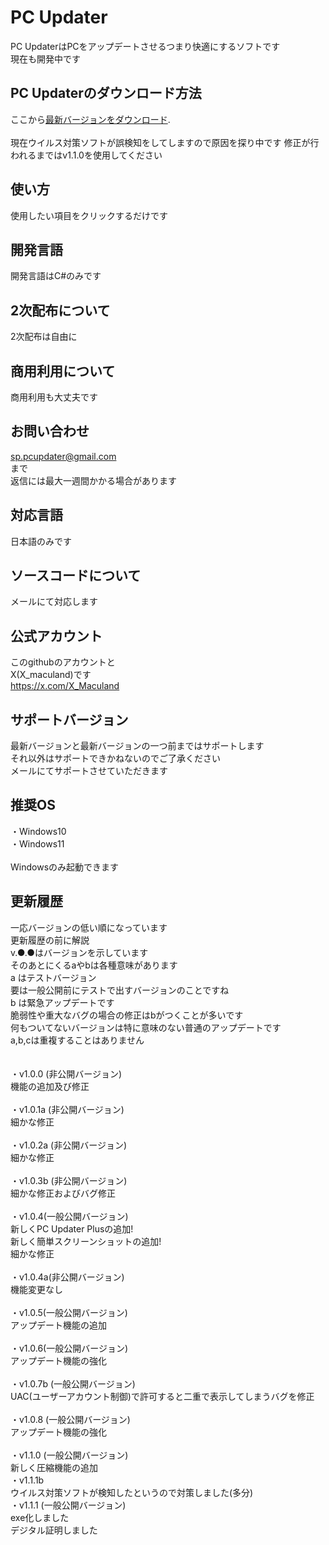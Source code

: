 # PC Updater
PC UpdaterはPCをアップデートさせるつまり快適にするソフトです<br>
現在も開発中です
<br>
## PC Updaterのダウンロード方法
ここから[最新バージョンをダウンロード](https://github.com/Maculand/pc-updater/releases/latest).<br>
<br>
現在ウイルス対策ソフトが誤検知をしてしますので原因を探り中です
修正が行われるまではv1.1.0を使用してください

## 使い方
使用したい項目をクリックするだけです
<br>

## 開発言語
開発言語はC#のみです

## 2次配布について
2次配布は自由に

## 商用利用について
商用利用も大丈夫です

## お問い合わせ
sp.pcupdater@gmail.com
<br>まで
<br>
返信には最大一週間かかる場合があります

## 対応言語
日本語のみです

## ソースコードについて
メールにて対応します

## 公式アカウント
このgithubのアカウントと<br>
X(X_maculand)です<br>
https://x.com/X_Maculand

## サポートバージョン
最新バージョンと最新バージョンの一つ前まではサポートします<br>
それ以外はサポートできかねないのでご了承ください<br>
メールにてサポートさせていただきます

## 推奨OS
・Windows10<br>
・Windows11<br>
<br>
Windowsのみ起動できます

## 更新履歴
一応バージョンの低い順になっています<br>
更新履歴の前に解説<br>
v.●.●はバージョンを示しています<br>
そのあとにくるaやbは各種意味があります<br>
a はテストバージョン<br>
要は一般公開前にテストで出すバージョンのことですね<br>
b は緊急アップデートです<br>
脆弱性や重大なバグの場合の修正はbがつくことが多いです<br>
何もついてないバージョンは特に意味のない普通のアップデートです<br>
a,b,cは重複することはありません
<br><br>
<br>
・v1.0.0 (非公開バージョン)
<br>機能の追加及び修正<br>
<br>
・v1.0.1a (非公開バージョン)<br>
細かな修正<br>
<br>
・v1.0.2a (非公開バージョン)<br>
細かな修正<br>
<br>
・v1.0.3b (非公開バージョン)<br>
細かな修正およびバグ修正<br>
<br>
・v1.0.4(一般公開バージョン)<br>
新しくPC Updater Plusの追加!<br>
新しく簡単スクリーンショットの追加!<br>
細かな修正<br>
<br>
・v1.0.4a(非公開バージョン)<br>
機能変更なし<br>
<br>
・v1.0.5(一般公開バージョン)<br>
アップデート機能の追加<br>
<br>
・v1.0.6(一般公開バージョン)<br>
アップデート機能の強化<br>
<br>
・v1.0.7b (一般公開バージョン)<br>
UAC(ユーザーアカウント制御)で許可すると二重で表示してしまうバグを修正<br>
<br>
・v1.0.8 (一般公開バージョン)<br>
アップデート機能の強化<br>
<br>・v1.1.0 (一般公開バージョン)<br>
新しく圧縮機能の追加<br>
・v1.1.1b<br>
ウイルス対策ソフトが検知したというので対策しました(多分)
<br>・v1.1.1 (一般公開バージョン)<br>
exe化しました<br>
デジタル証明しました
